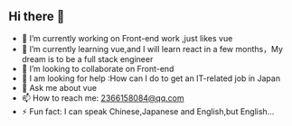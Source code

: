 ## Hi there 👋
- 🔭 I’m currently working on Front-end work ,just likes vue
- 🌱 I’m currently learning vue,and I will learn react in a few months，My dream is to be a full stack engineer
- 👯 I’m looking to collaborate on Front-end
- 🤔 I am looking for help :How can I do to  get an IT-related job in Japan
- 💬 Ask me about vue
- 📫 How to reach me: 2366158084@qq.com
- ⚡ Fun fact: I can speak Chinese,Japanese and English,but English...
